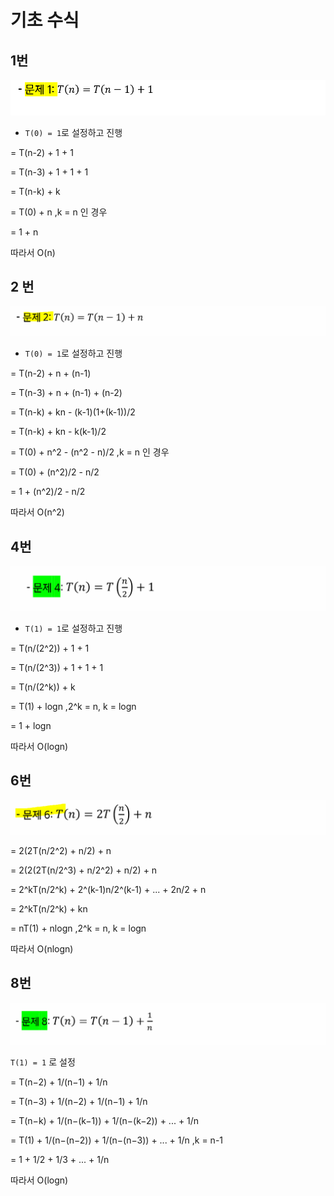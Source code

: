 # 기초 수식



## 1번

![image-20220320231407287](4_기초수식.assets/image-20220320231407287.png)

- `T(0) = 1`로 설정하고 진행

= T(n-2) + 1 + 1

= T(n-3) + 1 + 1 + 1

= T(n-k) + k

= T(0) + n       			,k = n 인 경우

= 1 + n

따라서 O(n)



## 2 번

![기초수식_2](4_기초수식.assets/기초수식_2.PNG)

- `T(0) = 1`로 설정하고 진행

= T(n-2) + n + (n-1)

= T(n-3) + n + (n-1) + (n-2)

= T(n-k) + kn - (k-1)(1+(k-1))/2 

= T(n-k) + kn - k(k-1)/2

= T(0) + n^2 - (n^2 - n)/2					,k = n 인 경우

= T(0) + (n^2)/2 - n/2

= 1 + (n^2)/2 - n/2

따라서 O(n^2)



## 4번

![기초수식_4](4_기초수식.assets/기초수식_4.PNG)

- `T(1) = 1`로 설정하고 진행

= T(n/(2^2)) + 1 + 1

= T(n/(2^3)) + 1 + 1 + 1

= T(n/(2^k)) + k

= T(1) + logn			,2^k = n, k = logn

= 1 + logn

따라서 O(logn)






## 6번

![기초수식_6](4_기초수식.assets/기초수식_6.PNG)

= 2(2T(n/2^2) + n/2) + n

= 2(2(2T(n/2^3) + n/2^2) + n/2) + n

= 2^kT(n/2^k) + 2^(k-1)n/2^(k-1) + ... + 2n/2 + n

= 2^kT(n/2^k) + kn

= nT(1) + nlogn							,2^k = n, k = logn

따라서 O(nlogn)






## 8번

![기초수식_8](4_기초수식.assets/기초수식_8.PNG)

`T(1) = 1` 로 설정

= T(n−2) + 1/(n−1) + 1/n

= T(n−3) + 1/(n−2) + 1/(n−1) + 1/n

= T(n−k) + 1/(n−(k−1)) + 1/(n−(k−2)) + ... + 1/n

= T(1) + 1/(n−(n−2)) + 1/(n−(n−3)) + ... + 1/n			,k = n-1

= 1 + 1/2 + 1/3 + ... + 1/n

따라서 O(logn)